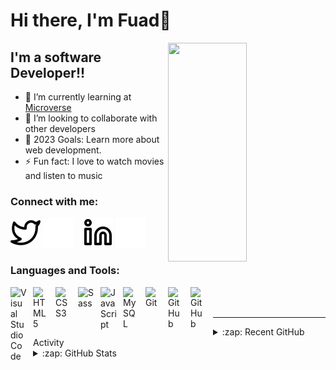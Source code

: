 # Hi there, I'm Fuad👋

 <img align="right" src="./images/ezgif.com-video-to-gif.gif" width="50%" height="350px"/>

## I'm a software Developer!!

- 🌱 I’m currently learning at [Microverse](https://www.microverse.org/)
- 👯 I’m looking to collaborate with other developers
- 🥅 2023 Goals: Learn more about web development.
- ⚡ Fun fact: I love to watch movies and listen to music

### Connect with me:

[![website](./images/twitter-light.svg)](https://twitter.com/Fuad01804580#gh-light-mode-only)
[![website](./images/twitter-dark.svg)](https://twitter.com/Fuad01804580#gh-dark-mode-only)
&nbsp;&nbsp;
[![website](./images/linkedin-light.svg)](https://www.linkedin.com/in/fuad-moin-a7b126259/#gh-light-mode-only)
[![website](./images/linkedin-dark.svg)](https://www.linkedin.com/in/fuad-moin-a7b126259/#gh-dark-mode-only)

### Languages and Tools:

<img align="left" alt="Visual Studio Code" width="26px" src="https://cdn.jsdelivr.net/gh/devicons/devicon/icons/vscode/vscode-original.svg" style="padding-right:10px;" />
<img align="left" alt="HTML5" width="26px" src="https://cdn.jsdelivr.net/gh/devicons/devicon/icons/html5/html5-original.svg" style="padding-right:10px;" />
<img align="left" alt="CSS3" width="26px" src="https://cdn.jsdelivr.net/gh/devicons/devicon/icons/css3/css3-original.svg" style="padding-right:10px;" />
<img align="left" alt="Sass" width="26px" src="https://cdn.jsdelivr.net/gh/devicons/devicon/icons/sass/sass-original.svg" style="padding-right:10px;" />
<img align="left" alt="JavaScript" width="26px" src="https://cdn.jsdelivr.net/gh/devicons/devicon/icons/javascript/javascript-original.svg" style="padding-right:10px;" />
<img align="left" alt="MySQL" width="26px" src="https://cdn.jsdelivr.net/gh/devicons/devicon/icons/mysql/mysql-original.svg" style="padding-right:10px;" />
<img align="left" alt="Git" width="26px" src="https://cdn.jsdelivr.net/gh/devicons/devicon/icons/git/git-original.svg" style="padding-right:10px;" />
<img align="left" alt="GitHub" width="26px" src="https://user-images.githubusercontent.com/3369400/139447912-e0f43f33-6d9f-45f8-be46-2df5bbc91289.png" style="padding-right:10px;" />
<img align="left" alt="GitHub" width="26px" src="https://user-images.githubusercontent.com/3369400/139448065-39a229ba-4b06-434b-bc67-616e2ed80c8f.png" style="padding-right:10px;" />

<br />
<br />

---

<details>
  <summary>:zap: Recent GitHub Activity</summary>
  
<!--START_SECTION:activity-->
1. [To-do List](https://github.com/fuadmoin/TODOLIST)
2. [Awesome books](https://github.com/fuadmoin/Awesome-books-app)
3. [English Wihtout Border](https://github.com/fuadmoin/English-Without-Border)
4. [Portfolio](https://github.com/fuadmoin/Portfolio)

<!--END_SECTION:activity-->

</details>

<details>
  <summary>:zap: GitHub Stats</summary>

  <img align="left" alt="Fuad's GitHub Stats" src="https://github-readme-stats.vercel.app/api?username=fuadmoin&show_icons=true&hide_border=false&title_color=ff652f&icon_color=FFE400&bg_color=09131B&text_color=ffffff&border_color=0c1a25" />

</details>
